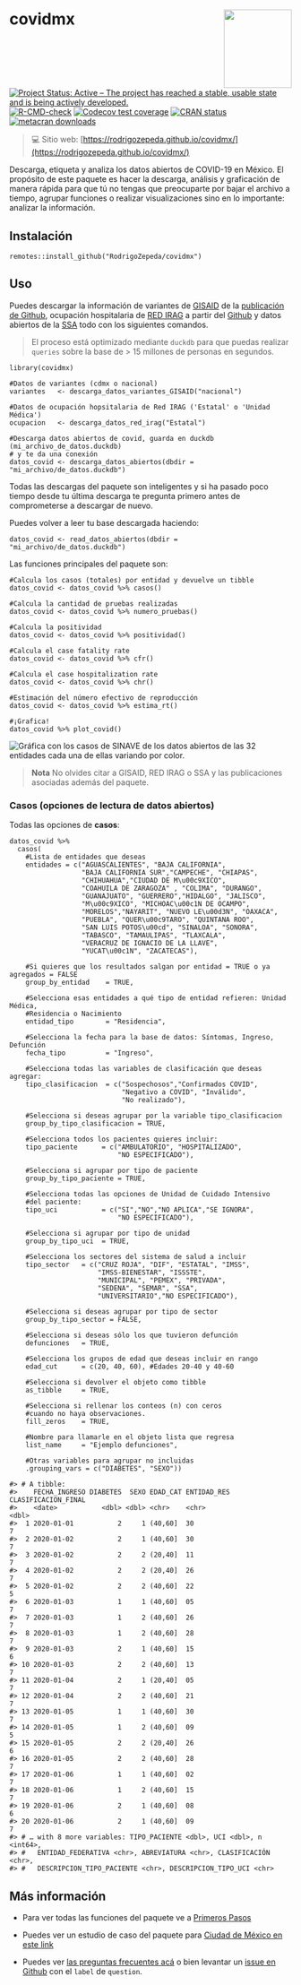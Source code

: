# covidmx <img src="man/figures/covidmx.png" width="121px" height="140px" align="right" style="padding-left:10px;" />

<!-- badges: start -->
[![Project Status: Active – The project has reached a stable, usable state and is being actively developed.](https://www.repostatus.org/badges/latest/active.svg)](https://www.repostatus.org/#active)
[![R-CMD-check](https://github.com/RodrigoZepeda/covidmx/actions/workflows/R-CMD-check.yaml/badge.svg)](https://github.com/RodrigoZepeda/covidmx/actions/workflows/R-CMD-check.yaml)
[![Codecov test coverage](https://codecov.io/gh/RodrigoZepeda/covidmx/branch/main/graph/badge.svg)](https://app.codecov.io/gh/RodrigoZepeda/covidmx?branch=main)
[![CRAN status](https://www.r-pkg.org/badges/version/covidmx)](https://CRAN.R-project.org/package=covidmx)
[![metacran downloads](https://cranlogs.r-pkg.org/badges/last-week/covidmx)](https://cran.r-project.org/package=covidmx)
<!-- badges: end -->

> :computer: Sitio web: [https://rodrigozepeda.github.io/covidmx/](https://rodrigozepeda.github.io/covidmx/)
  
Descarga, etiqueta y analiza los datos abiertos de COVID-19 en México. El propósito de este paquete es hacer la descarga, análisis y graficación de manera rápida para que tú no tengas que preocuparte por bajar el archivo a tiempo, agrupar funciones o realizar visualizaciones sino en lo importante: analizar la información. 

## Instalación

```{r}
remotes::install_github("RodrigoZepeda/covidmx")
```

## Uso 

Puedes descargar la información de variantes de [GISAID](https://gisaid.org/) de la [publicación de Github](https://github.com/RodrigoZepeda/VariantesCovid), ocupación hospitalaria de [RED IRAG](https://www.gits.igg.unam.mx/red-irag-dashboard/reviewHome) a partir del [Github](https://github.com/RodrigoZepeda/CapacidadHospitalariaMX) y datos abiertos de la [SSA](https://datos.gob.mx/busca/dataset/informacion-referente-a-casos-covid-19-en-mexico) todo con los siguientes comandos.

> El proceso está optimizado mediante `duckdb` para que puedas realizar `queries` sobre la base de > 15 millones de personas en segundos. 

```{r}
library(covidmx)

#Datos de variantes (cdmx o nacional)
variantes   <- descarga_datos_variantes_GISAID("nacional")

#Datos de ocupación hopsitalaria de Red IRAG ('Estatal' o 'Unidad Médica')
ocupacion   <- descarga_datos_red_irag("Estatal")

#Descarga datos abiertos de covid, guarda en duckdb (mi_archivo_de_datos.duckdb) 
# y te da una conexión
datos_covid <- descarga_datos_abiertos(dbdir = "mi_archivo/de_datos.duckdb") 
```

Todas las descargas del paquete son inteligentes y si ha pasado poco tiempo desde tu
última descarga te pregunta primero antes de comprometerse a descargar de nuevo.

Puedes volver a leer tu base descargada haciendo:

```{r}
datos_covid <- read_datos_abiertos(dbdir = "mi_archivo/de_datos.duckdb") 
```

Las funciones principales del paquete son:

```{r}
#Calcula los casos (totales) por entidad y devuelve un tibble
datos_covid <- datos_covid %>% casos()

#Calcula la cantidad de pruebas realizadas
datos_covid <- datos_covid %>% numero_pruebas()

#Calcula la positividad
datos_covid <- datos_covid %>% positividad()

#Calcula el case fatality rate
datos_covid <- datos_covid %>% cfr()

#Calcula el case hospitalization rate
datos_covid <- datos_covid %>% chr()

#Estimación del número efectivo de reproducción
datos_covid <- datos_covid %>% estima_rt()

#¡Grafica!
datos_covid %>% plot_covid()
```

![Gráfica con los casos de SINAVE de los datos abiertos de las 32 entidades cada una de ellas variando por color.](man/figures/readme-nacional.png)

> **Nota** No olvides citar a GISAID, RED IRAG o SSA y las publicaciones asociadas además del paquete.

### Casos (opciones de lectura de datos abiertos)

Todas las opciones de **casos**:

```{r}
datos_covid %>% 
  casos(
    #Lista de entidades que deseas
    entidades = c("AGUASCALIENTES", "BAJA CALIFORNIA", 
                  "BAJA CALIFORNIA SUR","CAMPECHE", "CHIAPAS", 
                  "CHIHUAHUA","CIUDAD DE M\u00c9XICO",
                  "COAHUILA DE ZARAGOZA" , "COLIMA", "DURANGO", 
                  "GUANAJUATO", "GUERRERO","HIDALGO", "JALISCO", 
                  "M\u00c9XICO", "MICHOAC\u00c1N DE OCAMPO", 
                  "MORELOS","NAYARIT", "NUEVO LE\u00d3N", "OAXACA", 
                  "PUEBLA", "QUER\u00c9TARO", "QUINTANA ROO", 
                  "SAN LUIS POTOS\u00cd", "SINALOA", "SONORA",
                  "TABASCO", "TAMAULIPAS", "TLAXCALA", 
                  "VERACRUZ DE IGNACIO DE LA LLAVE", 
                  "YUCAT\u00c1N", "ZACATECAS"),
    
    #Si quieres que los resultados salgan por entidad = TRUE o ya agregados = FALSE
    group_by_entidad    = TRUE,
    
    #Selecciona esas entidades a qué tipo de entidad refieren: Unidad Médica, 
    #Residencia o Nacimiento
    entidad_tipo        = "Residencia", 
    
    #Selecciona la fecha para la base de datos: Síntomas, Ingreso, Defunción
    fecha_tipo          = "Ingreso",
     
    #Selecciona todas las variables de clasificación que deseas agregar:
    tipo_clasificacion  = c("Sospechosos","Confirmados COVID", 
                            "Negativo a COVID", "Inválido", 
                            "No realizado"),
    
    #Selecciona si deseas agrupar por la variable tipo_clasificacion
    group_by_tipo_clasificacion = TRUE,
    
    #Selecciona todos los pacientes quieres incluir:
    tipo_paciente      = c("AMBULATORIO", "HOSPITALIZADO", 
                           "NO ESPECIFICADO"),
    
    #Selecciona si agrupar por tipo de paciente
    group_by_tipo_paciente = TRUE,
    
    #Selecciona todas las opciones de Unidad de Cuidado Intensivo
    #del paciente:
    tipo_uci           = c("SI","NO","NO APLICA","SE IGNORA",
                           "NO ESPECIFICADO"),
    
    #Selecciona si agrupar por tipo de unidad
    group_by_tipo_uci  = TRUE,
    
    #Selecciona los sectores del sistema de salud a incluir
    tipo_sector   = c("CRUZ ROJA", "DIF", "ESTATAL", "IMSS", 
                      "IMSS-BIENESTAR", "ISSSTE", 
                      "MUNICIPAL", "PEMEX", "PRIVADA", 
                      "SEDENA", "SEMAR", "SSA", 
                      "UNIVERSITARIO","NO ESPECIFICADO"),
    
    #Selecciona si deseas agrupar por tipo de sector
    group_by_tipo_sector = FALSE,
    
    #Selecciona si deseas sólo los que tuvieron defunción
    defunciones   = TRUE,
    
    #Selecciona los grupos de edad que deseas incluir en rango
    edad_cut      = c(20, 40, 60), #Edades 20-40 y 40-60
    
    #Selecciona si devolver el objeto como tibble
    as_tibble     = TRUE,
    
    #Selecciona si rellenar los conteos (n) con ceros 
    #cuando no haya observaciones.
    fill_zeros    = TRUE,
    
    #Nombre para llamarle en el objeto lista que regresa
    list_name     = "Ejemplo defunciones",
    
    #Otras variables para agrupar no incluidas
    .grouping_vars = c("DIABETES", "SEXO"))
    
#> # A tibble: 
#>    FECHA_INGRESO DIABETES  SEXO EDAD_CAT ENTIDAD_RES CLASIFICACION_FINAL
#>    <date>           <dbl> <dbl> <chr>    <chr>                     <dbl>
#>  1 2020-01-01           2     1 (40,60]  30                            7
#>  2 2020-01-02           2     1 (40,60]  30                            7
#>  3 2020-01-02           2     2 (20,40]  11                            7
#>  4 2020-01-02           2     2 (20,40]  26                            7
#>  5 2020-01-02           2     2 (40,60]  22                            5
#>  6 2020-01-03           1     1 (40,60]  05                            7
#>  7 2020-01-03           1     2 (40,60]  26                            7
#>  8 2020-01-03           1     2 (40,60]  28                            7
#>  9 2020-01-03           2     1 (40,60]  15                            6
#> 10 2020-01-03           2     2 (40,60]  13                            7
#> 11 2020-01-04           2     1 (20,40]  05                            7
#> 12 2020-01-04           2     2 (40,60]  21                            7
#> 13 2020-01-05           1     1 (40,60]  30                            7
#> 14 2020-01-05           1     2 (40,60]  09                            5
#> 15 2020-01-05           2     2 (20,40]  26                            6
#> 16 2020-01-05           2     2 (40,60]  28                            7
#> 17 2020-01-06           1     1 (40,60]  02                            7
#> 18 2020-01-06           1     2 (40,60]  15                            7
#> 19 2020-01-06           2     1 (40,60]  08                            6
#> 20 2020-01-06           2     1 (40,60]  09                            7
#> # … with 8 more variables: TIPO_PACIENTE <dbl>, UCI <dbl>, n <int64>,
#> #   ENTIDAD_FEDERATIVA <chr>, ABREVIATURA <chr>, CLASIFICACIÓN <chr>,
#> #   DESCRIPCION_TIPO_PACIENTE <chr>, DESCRIPCION_TIPO_UCI <chr> 
```

## Más información

+ Para ver todas las funciones del paquete ve a [Primeros Pasos](https://rodrigozepeda.github.io/covidmx/articles/covidmx.html)

+ Puedes ver un estudio de caso del paquete para [Ciudad de México en este link](https://rodrigozepeda.github.io/covidmx/articles/Estudio_de_Caso_CDMX.html)

+ Puedes ver [las preguntas frecuentes acá](https://rodrigozepeda.github.io/covidmx/articles/Preguntas_Frecuentes.html) o bien levantar un 
[issue en Github](https://github.com/RodrigoZepeda/covidmx/issues/new) con el `label` de `question`. 


